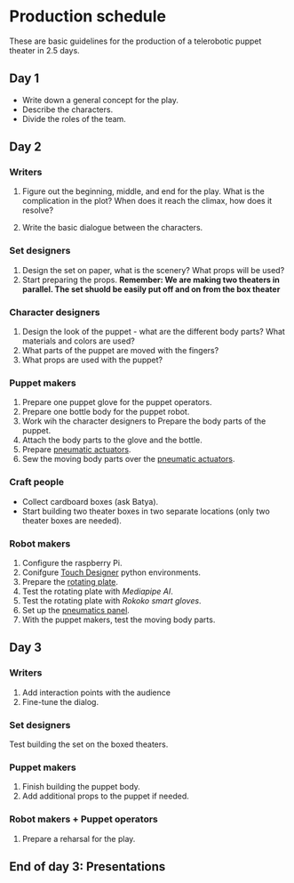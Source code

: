 # Production schedule
These are basic guidelines for the production of a telerobotic puppet theater in 2.5 days.

## Day 1
 - Write down a general concept for the play.
 - Describe the characters.
 - Divide the roles of the team.

## Day 2

### Writers
1. Figure out the beginning, middle, and end for the play. What is the complication in the plot? When does it reach the climax, how does it resolve?

2. Write the basic dialogue between the characters.

### Set designers
1. Design the set on paper, what is the scenery? What props will be used?
2. Start preparing the props.
**Remember: We are making two theaters in parallel. The set shuold be easily put off and on from the box theater**

### Character designers
1. Design the look of the puppet - what are the different body parts? What materials and colors are used?
2. What parts of the puppet are moved with the fingers?
3. What props are used with the puppet?

### Puppet makers
1. Prepare one puppet glove for the puppet operators.
2. Prepare one bottle body for the puppet robot. 
3. Work wih the character designers to Prepare the body parts of the puppet.
4. Attach the body parts to the glove and the bottle. 
5. Prepare [pneumatic actuators](pneumatic-actuators.md).
6. Sew the moving body parts over the [pneumatic actuators](pneumatic-actuators.md). 

### Craft people
 - Collect cardboard boxes (ask Batya).
 - Start building two theater boxes in two separate locations (only two theater boxes are needed).

 ### Robot makers
 1. Configure the raspberry Pi.
 2. Conifgure [Touch Designer](touch-designer.md) python environments.
 3. Prepare the [rotating plate](rotating-plate.md).
 4. Test the rotating plate with _Mediapipe AI_.
 5. Test the rotating plate with _Rokoko smart gloves_.
 6. Set up the [pneumatics panel](pneumatics-panel.md).
 7. With the puppet makers, test the moving body parts.


## Day 3
### Writers
1. Add interaction points with the audience
2. Fine-tune the dialog.

### Set designers
Test building the set on the boxed theaters.

### Puppet makers
1. Finish building the puppet body.
2. Add additional props to the puppet if needed.

 ### Robot makers + Puppet operators
 1. Prepare a reharsal for the play.

 ## **End of day 3: Presentations** ##